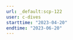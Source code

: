 ```yaml
---
url: _default:scp-122
user: c-dives
starttime: "2023-04-20"
endtime: "2023-06-20"
---
```

<reserve />